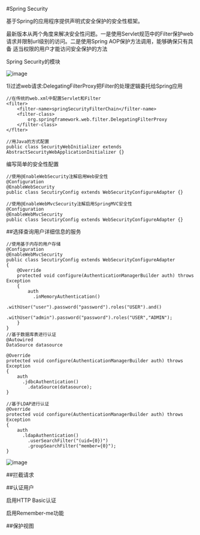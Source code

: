 #Spring Security

基于Spring的应用程序提供声明式安全保护的安全性框架。

最新版本从两个角度来解决安全性问题。一是使用Servlet规范中的Filter保护web请求并限制url级别的访问。二是使用Spring AOP保护方法调用，能够确保只有具备
适当权限的用户才能访问安全保护的方法

Spring Security的模块

![image]()

1)过滤web请求:DelegatingFilterProxy把Filter的处理逻辑委托给Spring应用

```
//在传统的web.xml中配置Servlet和Filter
<filter>
    <filter-name>springSecurityFilterChain</filter-name>
    <filter-class>
        org.springframework.web.filter.DelegatingFilterProxy
    </filter-class>
</flter>

//用Java的方式配置
public class SecurityWebInitializer extends AbstractSecurityWebApplicationInitializer {}

```

编写简单的安全性配置
```
//使用@EnableWebSecurity注解启用Web安全性
@Configuration
@EnableWebSecurity
public class SecutiryConfig extends WebSecurityConfigureAdapter {}

//使用@EnableWebMvcSecurity注解启用SpringMVC安全性
@Configuration
@EnableWebMvcSecurity
public class SecutiryConfig extends WebSecurityConfigureAdapter {}

```

##选择查询用户详细信息的服务

```
//使用基于内存的用户存储
@Configuration
@EnableWebMvcSecurity
public class SecutiryConfig extends WebSecurityConfigureAdapter 
{
    @Override
    protected void configure(AuthenticationManagerBuilder auth) throws Exception
    {
        auth
          .inMemoryAuthentication()
              .withUser("user").password("password").roles("USER").and()
              .withUser("admin").password("password").roles("USER","ADMIN");
    }
}
//基于数据库表进行认证
@Autowired
DataSource datasource

@Override
protected void configure(AuthenticationManagerBuilder auth) throws Exception
{
    auth
      .jdbcAuthentication()
        .dataSource(datasource);
}

//基于LDAP进行认证
@Override
protected void configure(AuthenticationManagerBuilder auth) throws Exception
{
    auth
      .ldapAuthentication()
        .userSearchFilter("(uid={0})")
        .groupSearchFilter("member={0}");
}

```

![image]()

##拦截请求

##认证用户

启用HTTP Basic认证

启用Remember-me功能

##保护视图

